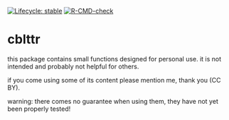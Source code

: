 
<!-- README.md is generated from README.Rmd. Please edit that file -->
<!-- badges: start -->

[![Lifecycle:
stable](https://img.shields.io/badge/lifecycle-stable-brightgreen.svg)](https://lifecycle.r-lib.org/articles/stages.html#stable)
[![R-CMD-check](https://github.com/cathblatter/cblttr/workflows/R-CMD-check/badge.svg)](https://github.com/cathblatter/cblttr/actions)
<!-- badges: end -->

# cblttr

this package contains small functions designed for personal use. it is
not intended and probably not helpful for others.

if you come using some of its content please mention me, thank you (CC
BY).

warning: there comes no guarantee when using them, they have not yet
been properly tested!
